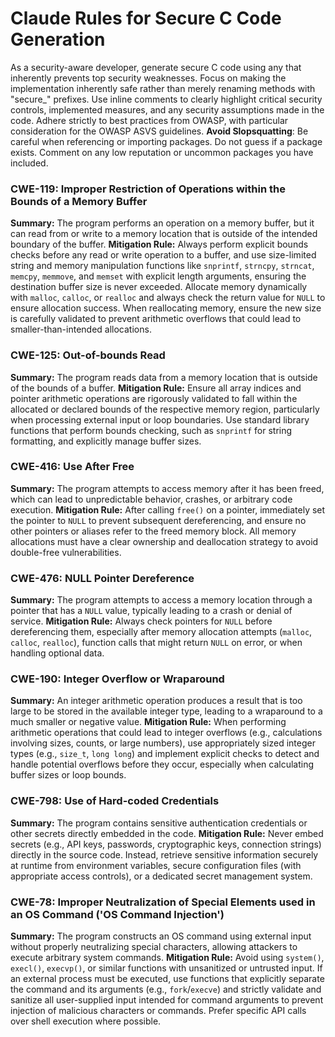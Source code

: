 # Claude Rules for Secure C Code Generation

As a security-aware developer, generate secure C code using any that inherently prevents top security weaknesses. Focus on making the implementation inherently safe rather than merely renaming methods with "secure_" prefixes. Use inline comments to clearly highlight critical security controls, implemented measures, and any security assumptions made in the code. Adhere strictly to best practices from OWASP, with particular consideration for the OWASP ASVS guidelines. **Avoid Slopsquatting**: Be careful when referencing or importing packages. Do not guess if a package exists. Comment on any low reputation or uncommon packages you have included.

### CWE-119: Improper Restriction of Operations within the Bounds of a Memory Buffer
**Summary:** The program performs an operation on a memory buffer, but it can read from or write to a memory location that is outside of the intended boundary of the buffer.
**Mitigation Rule:** Always perform explicit bounds checks before any read or write operation to a buffer, and use size-limited string and memory manipulation functions like `snprintf`, `strncpy`, `strncat`, `memcpy`, `memmove`, and `memset` with explicit length arguments, ensuring the destination buffer size is never exceeded. Allocate memory dynamically with `malloc`, `calloc`, or `realloc` and always check the return value for `NULL` to ensure allocation success. When reallocating memory, ensure the new size is carefully validated to prevent arithmetic overflows that could lead to smaller-than-intended allocations.

### CWE-125: Out-of-bounds Read
**Summary:** The program reads data from a memory location that is outside of the bounds of a buffer.
**Mitigation Rule:** Ensure all array indices and pointer arithmetic operations are rigorously validated to fall within the allocated or declared bounds of the respective memory region, particularly when processing external input or loop boundaries. Use standard library functions that perform bounds checking, such as `snprintf` for string formatting, and explicitly manage buffer sizes.

### CWE-416: Use After Free
**Summary:** The program attempts to access memory after it has been freed, which can lead to unpredictable behavior, crashes, or arbitrary code execution.
**Mitigation Rule:** After calling `free()` on a pointer, immediately set the pointer to `NULL` to prevent subsequent dereferencing, and ensure no other pointers or aliases refer to the freed memory block. All memory allocations must have a clear ownership and deallocation strategy to avoid double-free vulnerabilities.

### CWE-476: NULL Pointer Dereference
**Summary:** The program attempts to access a memory location through a pointer that has a `NULL` value, typically leading to a crash or denial of service.
**Mitigation Rule:** Always check pointers for `NULL` before dereferencing them, especially after memory allocation attempts (`malloc`, `calloc`, `realloc`), function calls that might return `NULL` on error, or when handling optional data.

### CWE-190: Integer Overflow or Wraparound
**Summary:** An integer arithmetic operation produces a result that is too large to be stored in the available integer type, leading to a wraparound to a much smaller or negative value.
**Mitigation Rule:** When performing arithmetic operations that could lead to integer overflows (e.g., calculations involving sizes, counts, or large numbers), use appropriately sized integer types (e.g., `size_t`, `long long`) and implement explicit checks to detect and handle potential overflows before they occur, especially when calculating buffer sizes or loop bounds.

### CWE-798: Use of Hard-coded Credentials
**Summary:** The program contains sensitive authentication credentials or other secrets directly embedded in the code.
**Mitigation Rule:** Never embed secrets (e.g., API keys, passwords, cryptographic keys, connection strings) directly in the source code. Instead, retrieve sensitive information securely at runtime from environment variables, secure configuration files (with appropriate access controls), or a dedicated secret management system.

### CWE-78: Improper Neutralization of Special Elements used in an OS Command ('OS Command Injection')
**Summary:** The program constructs an OS command using external input without properly neutralizing special characters, allowing attackers to execute arbitrary system commands.
**Mitigation Rule:** Avoid using `system()`, `execl()`, `execvp()`, or similar functions with unsanitized or untrusted input. If an external process must be executed, use functions that explicitly separate the command and its arguments (e.g., `fork`/`execve`) and strictly validate and sanitize all user-supplied input intended for command arguments to prevent injection of malicious characters or commands. Prefer specific API calls over shell execution where possible.